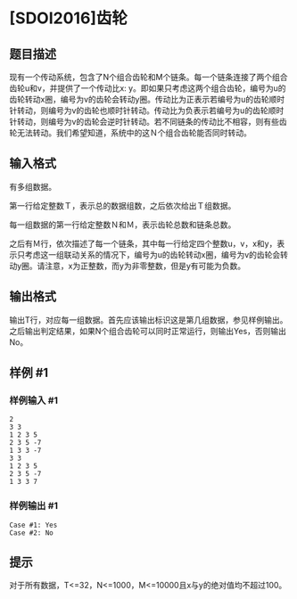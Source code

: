 # [SDOI2016]齿轮

## 题目描述

现有一个传动系统，包含了N个组合齿轮和M个链条。每一个链条连接了两个组合齿轮u和v，并提供了一个传动比x: y。即如果只考虑这两个组合齿轮，编号为u的齿轮转动x圈，编号为v的齿轮会转动y圈。传动比为正表示若编号为u的齿轮顺时针转动，则编号为v的齿轮也顺时针转动。传动比为负表示若编号为u的齿轮顺时针转动，则编号为v的齿轮会逆时针转动。若不同链条的传动比不相容，则有些齿轮无法转动。我们希望知道，系统中的这Ｎ个组合齿轮能否同时转动。


## 输入格式

有多组数据。

第一行给定整数Ｔ，表示总的数据组数，之后依次给出Ｔ组数据。

每一组数据的第一行给定整数Ｎ和Ｍ，表示齿轮总数和链条总数。

之后有Ｍ行，依次描述了每一个链条，其中每一行给定四个整数u，v，x和y，表示只考虑这一组联动关系的情况下，编号为u的齿轮转动x圈，编号为v的齿轮会转动y圈。请注意，x为正整数，而y为非零整数，但是y有可能为负数。


## 输出格式

输出T行，对应每一组数据。首先应该输出标识这是第几组数据，参见样例输出。之后输出判定结果，如果N个组合齿轮可以同时正常运行，则输出Yes，否则输出No。


## 样例 #1

### 样例输入 #1
```
2
3 3
1 2 3 5
2 3 5 -7
1 3 3 -7
3 3
1 2 3 5
2 3 5 -7
1 3 3 7
```

### 样例输出 #1

```
Case #1: Yes
Case #2: No
```

## 提示

对于所有数据，T<=32，N<=1000，M<=10000且x与y的绝对值均不超过100。

